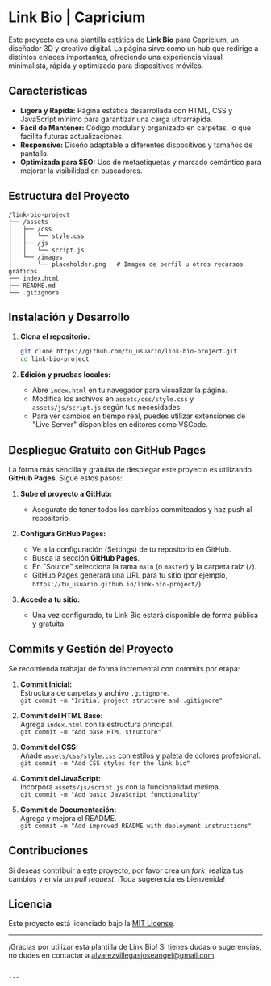 
# Link Bio | Capricium

Este proyecto es una plantilla estática de **Link Bio** para Capricium, un diseñador 3D y creativo digital. La página sirve como un hub que redirige a distintos enlaces importantes, ofreciendo una experiencia visual minimalista, rápida y optimizada para dispositivos móviles.

## Características

- **Ligera y Rápida:** Página estática desarrollada con HTML, CSS y JavaScript mínimo para garantizar una carga ultrarrápida.
- **Fácil de Mantener:** Código modular y organizado en carpetas, lo que facilita futuras actualizaciones.
- **Responsive:** Diseño adaptable a diferentes dispositivos y tamaños de pantalla.
- **Optimizada para SEO:** Uso de metaetiquetas y marcado semántico para mejorar la visibilidad en buscadores.

## Estructura del Proyecto

```
/link-bio-project
├── /assets
│   ├── /css
│   │   └── style.css
│   ├── /js
│   │   └── script.js
│   └── /images
│       └── placeholder.png   # Imagen de perfil u otros recursos gráficos
├── index.html
├── README.md
└── .gitignore
```

## Instalación y Desarrollo

1. **Clona el repositorio:**

   ```bash
   git clone https://github.com/tu_usuario/link-bio-project.git
   cd link-bio-project
   ```

2. **Edición y pruebas locales:**

   - Abre `index.html` en tu navegador para visualizar la página.
   - Modifica los archivos en `assets/css/style.css` y `assets/js/script.js` según tus necesidades.
   - Para ver cambios en tiempo real, puedes utilizar extensiones de "Live Server" disponibles en editores como VSCode.

## Despliegue Gratuito con GitHub Pages

La forma más sencilla y gratuita de desplegar este proyecto es utilizando **GitHub Pages**. Sigue estos pasos:

1. **Sube el proyecto a GitHub:**

   - Asegúrate de tener todos los cambios commiteados y haz push al repositorio.

2. **Configura GitHub Pages:**

   - Ve a la configuración (Settings) de tu repositorio en GitHub.
   - Busca la sección **GitHub Pages**.
   - En "Source" selecciona la rama `main` (o `master`) y la carpeta raíz (`/`).
   - GitHub Pages generará una URL para tu sitio (por ejemplo, `https://tu_usuario.github.io/link-bio-project/`).

3. **Accede a tu sitio:**

   - Una vez configurado, tu Link Bio estará disponible de forma pública y gratuita.

## Commits y Gestión del Proyecto

Se recomienda trabajar de forma incremental con commits por etapa:

1. **Commit Inicial:**  
   Estructura de carpetas y archivo `.gitignore`.  
   `git commit -m "Initial project structure and .gitignore"`

2. **Commit del HTML Base:**  
   Agrega `index.html` con la estructura principal.  
   `git commit -m "Add base HTML structure"`

3. **Commit del CSS:**  
   Añade `assets/css/style.css` con estilos y paleta de colores profesional.  
   `git commit -m "Add CSS styles for the link bio"`

4. **Commit del JavaScript:**  
   Incorpora `assets/js/script.js` con la funcionalidad mínima.  
   `git commit -m "Add basic JavaScript functionality"`

5. **Commit de Documentación:**  
   Agrega y mejora el README.  
   `git commit -m "Add improved README with deployment instructions"`

## Contribuciones

Si deseas contribuir a este proyecto, por favor crea un _fork_, realiza tus cambios y envía un _pull request_. ¡Toda sugerencia es bienvenida!

## Licencia

Este proyecto está licenciado bajo la [MIT License](LICENSE).

---

¡Gracias por utilizar esta plantilla de Link Bio! Si tienes dudas o sugerencias, no dudes en contactar a [alvarezvillegasjoseangel@gmail.com](mailto:tu_email@ejemplo.com).
```

---